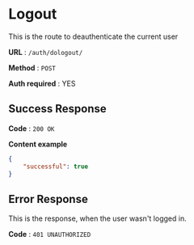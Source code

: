 # Logout

This is the route to deauthenticate the current user

**URL** : `/auth/dologout/`

**Method** : `POST`

**Auth required** : YES

## Success Response

**Code** : `200 OK`

**Content example**

```json
{
    "successful": true
}
```

## Error Response

This is the response, when the user wasn't logged in.

**Code** : `401 UNAUTHORIZED`
